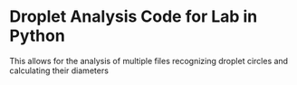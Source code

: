 # Droplet Analysis Code for Lab in Python
This allows for the analysis of multiple files recognizing droplet circles and calculating their diameters